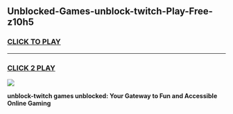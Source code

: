 
## Unblocked-Games-unblock-twitch-Play-Free-z10h5
<h3>
<a href="https://premium76.site?title=unblock-twitch&ref=10A">CLICK TO PLAY</a></h3>
<hr>

<h3>
<a href="https://premium76.site?title=unblock-twitch&ref=10A">CLICK 2 PLAY</a>
  
</h3>

<a href="https://premium76.site?title=unblock-twitch&ref=10A"><img src="https://clearcache.store/games.png"></a>


**unblock-twitch games unblocked: Your Gateway to Fun and Accessible Online Gaming**
